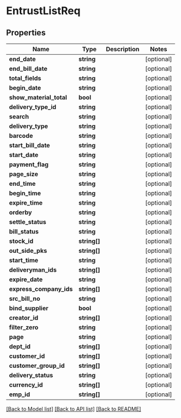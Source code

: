 # EntrustListReq

## Properties
Name | Type | Description | Notes
------------ | ------------- | ------------- | -------------
**end_date** | **string** |  | [optional] 
**end_bill_date** | **string** |  | [optional] 
**total_fields** | **string** |  | [optional] 
**begin_date** | **string** |  | [optional] 
**show_material_total** | **bool** |  | [optional] 
**delivery_type_id** | **string** |  | [optional] 
**search** | **string** |  | [optional] 
**delivery_type** | **string** |  | [optional] 
**barcode** | **string** |  | [optional] 
**start_bill_date** | **string** |  | [optional] 
**start_date** | **string** |  | [optional] 
**payment_flag** | **string** |  | [optional] 
**page_size** | **string** |  | [optional] 
**end_time** | **string** |  | [optional] 
**begin_time** | **string** |  | [optional] 
**expire_time** | **string** |  | [optional] 
**orderby** | **string** |  | [optional] 
**settle_status** | **string** |  | [optional] 
**bill_status** | **string** |  | [optional] 
**stock_id** | **string[]** |  | [optional] 
**out_side_pks** | **string[]** |  | [optional] 
**start_time** | **string** |  | [optional] 
**deliveryman_ids** | **string[]** |  | [optional] 
**expire_date** | **string** |  | [optional] 
**express_company_ids** | **string[]** |  | [optional] 
**src_bill_no** | **string** |  | [optional] 
**bind_supplier** | **bool** |  | [optional] 
**creator_id** | **string[]** |  | [optional] 
**filter_zero** | **string** |  | [optional] 
**page** | **string** |  | [optional] 
**dept_id** | **string[]** |  | [optional] 
**customer_id** | **string[]** |  | [optional] 
**customer_group_id** | **string[]** |  | [optional] 
**delivery_status** | **string** |  | [optional] 
**currency_id** | **string[]** |  | [optional] 
**emp_id** | **string[]** |  | [optional] 

[[Back to Model list]](../README.md#documentation-for-models) [[Back to API list]](../README.md#documentation-for-api-endpoints) [[Back to README]](../README.md)


